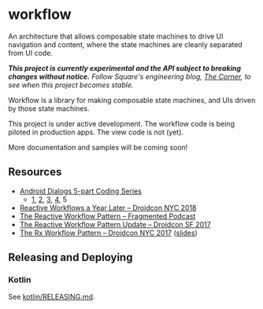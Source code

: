 # workflow

An architecture that allows composable state machines to drive UI navigation and content, where the state machines are cleanly separated from UI code.

_**This project is currently experimental and the API subject to breaking changes without notice.**
Follow Square's engineering blog, [The Corner](https://medium.com/square-corner-blog), to see when this project becomes stable._

Workflow is a library for making composable state machines, and UIs driven by those state machines.

This project is under active development. The workflow code is being piloted in production apps. The view code is not (yet).

More documentation and samples will be coming soon!

## Resources

 * [Android Dialogs 5-part Coding Series](https://twitter.com/chiuki/status/1100810374410956800)
   * [1](https://www.youtube.com/watch?v=JJ4-8AR5HhA), [2](https://www.youtube.com/watch?v=XB6frWBGvp0), [3](https://www.youtube.com/watch?v=NdFJMkT-t3c), [4](https://www.youtube.com/watch?v=aRxmyO6fwSs), 5
 * [Reactive Workflows a Year Later – Droidcon NYC 2018](https://www.youtube.com/watch?v=cw9ZF9-ilac)
 * [The Reactive Workflow Pattern – Fragmented Podcast](https://www.youtube.com/watch?v=mUBXgYnT7w0)
 * [The Reactive Workflow Pattern Update – Droidcon SF 2017](https://www.youtube.com/watch?v=mvBVkU2mCF4)
 * [The Rx Workflow Pattern – Droidcon NYC 2017](https://www.youtube.com/watch?v=KjoMnsc2lPo) ([slides](https://speakerdeck.com/rjrjr/reactive-workflows))

## Releasing and Deploying

### Kotlin

See [kotlin/RELEASING.md](kotlin/RELEASING.md).
